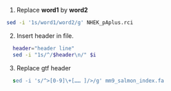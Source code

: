 
1. Replace **word1** by **word2**

```bash
sed -i '1s/word1/word2/g' NHEK_pAplus.rci
```

2. Insert header in file.

```bash
  header="header line"
  sed -i "1s/^/$header\n/" $i
```

3. Replace gtf header

```sed
  sed -i 's/^>[0-9]\+[…… ]/>/g' mm9_salmon_index.fa
```
